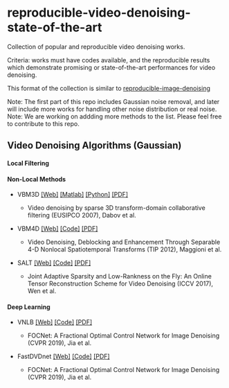 # reproducible-video-denoising-state-of-the-art
Collection of popular and reproducible video denoising works.

Criteria: works must have codes available, and the reproducible results which demonstrate promising or state-of-the-art performances for video denoising.

This format of the collection is similar to [reproducible-image-denoising](https://github.com/wenbihan/reproducible-image-denoising-state-of-the-art)

Note: The first part of this repo includes Gaussian noise removal, and later will include more works for handling other noise distribution or real noise.
Note: We are working on addding more methods to the list. Please feel free to contribute to this repo.

## Video Denoising Algorithms (Gaussian)

#### Local Filtering


#### Non-Local Methods

 * VBM3D [[Web]](http://www.cs.tut.fi/~foi/GCF-BM3D/) [[Matlab]](http://www.cs.tut.fi/~foi/GCF-BM3D/bm3d_matlab_package_3.0.5.zip) [[Python]](http://www.cs.tut.fi/~foi/GCF-BM3D/bm3d_python_package_3.0.6.tar.gz) [[PDF]](http://www.cs.tut.fi/~foi/GCF-BM3D/VBM3D_EUSIPCO_2007.pdf)
   * Video denoising by sparse 3D transform-domain collaborative filtering (EUSIPCO 2007), Dabov et al.
 
 * VBM4D [[Web]](http://www.cs.tut.fi/~foi/GCF-BM3D/) [[Code]](http://www.cs.tut.fi/~foi/GCF-BM3D/VBM4D_v1.zip) [[PDF]](http://www.cs.tut.fi/~foi/papers/VBM4D-TIP-2cols.pdf)
   * Video Denoising, Deblocking and Enhancement Through Separable 4-D Nonlocal Spatiotemporal Transforms (TIP 2012), Maggioni et al.

 * SALT [[Web]](http://transformlearning.csl.illinois.edu/) [[Code]](hhttps://github.com/wenbihan/salt_iccv2017) [[PDF]](http://transformlearning.csl.illinois.edu/assets/Bihan/ConferencePapers/BihanICCV2017salt.pdf)
   * Joint Adaptive Sparsity and Low-Rankness on the Fly: An Online Tensor Reconstruction Scheme for Video Denoising (ICCV 2017), Wen et al.

#### Deep Learning

 * VNLB [[Web]](https://github.com/hsijiaxidian/FOCNet) [[Code]](https://github.com/m-tassano/fastdvdnet) [[PDF]](https://link.springer.com/article/10.1007/s10851-017-0742-4)
   * FOCNet: A Fractional Optimal Control Network for Image Denoising (CVPR 2019), Jia et al.

 * FastDVDnet [[Web]](https://github.com/hsijiaxidian/FOCNet) [[Code]](https://github.com/m-tassano/fastdvdnet) [[PDF]](https://arxiv.org/pdf/1907.01361v1.pdf)
   * FOCNet: A Fractional Optimal Control Network for Image Denoising (CVPR 2019), Jia et al.